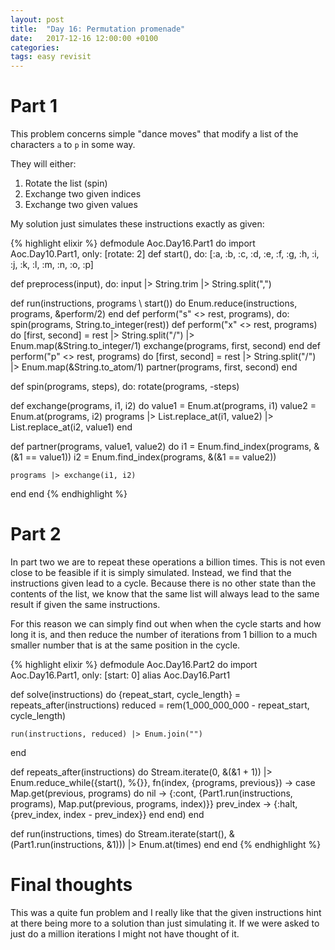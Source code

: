 ```yaml
---
layout: post
title:  "Day 16: Permutation promenade"
date:   2017-12-16 12:00:00 +0100
categories:
tags: easy revisit
---
```

# Part 1
This problem concerns simple "dance moves" that modify a list of the characters
`a` to `p` in some way.

They will either:
1. Rotate the list (spin)
2. Exchange two given indices
3. Exchange two given values

My solution just simulates these instructions exactly as given:

{% highlight elixir %}
defmodule Aoc.Day16.Part1 do
  import Aoc.Day10.Part1, only: [rotate: 2]
  def start(), do: [:a, :b, :c, :d, :e, :f, :g, :h, :i, :j, :k, :l, :m, :n, :o, :p]

  def preprocess(input), do: input |> String.trim |> String.split(",")

  def run(instructions, programs \\ start()) do
    Enum.reduce(instructions, programs, &perform/2)
  end
  def perform("s" <> rest, programs), do: spin(programs, String.to_integer(rest))
  def perform("x" <> rest, programs) do
    [first, second] = rest |> String.split("/") |> Enum.map(&String.to_integer/1)
    exchange(programs, first, second)
  end
  def perform("p" <> rest, programs) do
    [first, second] = rest |> String.split("/") |> Enum.map(&String.to_atom/1)
    partner(programs, first, second)
  end

  def spin(programs, steps), do: rotate(programs, -steps)

  def exchange(programs, i1, i2) do
    value1 = Enum.at(programs, i1)
    value2 = Enum.at(programs, i2)
    programs |> List.replace_at(i1, value2) |> List.replace_at(i2, value1)
  end

  def partner(programs, value1, value2) do
    i1 = Enum.find_index(programs, &(&1 == value1))
    i2 = Enum.find_index(programs, &(&1 == value2))

    programs |> exchange(i1, i2)
  end
end
{% endhighlight %}

# Part 2
In part two we are to repeat these operations a billion times. This is not even
close to be feasible if it is simply simulated. Instead, we find that the
instructions given lead to a cycle. Because there is no other state than the
contents of the list, we know that the same list will always lead to the same
result if given the same instructions.

For this reason we can simply find out when when the cycle starts and how long 
it is, and then reduce the number of iterations from 1 billion to a much smaller
number that is at the same position in the cycle.

{% highlight elixir %}
defmodule Aoc.Day16.Part2 do
  import Aoc.Day16.Part1, only: [start: 0]
  alias Aoc.Day16.Part1

  def solve(instructions) do
    {repeat_start, cycle_length} = repeats_after(instructions)
    reduced = rem(1_000_000_000 - repeat_start, cycle_length)

    run(instructions, reduced) |> Enum.join("")
  end

  def repeats_after(instructions) do
    Stream.iterate(0, &(&1 + 1))
    |> Enum.reduce_while({start(), %{}}, fn(index, {programs, previous}) ->
      case Map.get(previous, programs) do
        nil -> {:cont, {Part1.run(instructions, programs), Map.put(previous, programs, index)}}
        prev_index -> {:halt, {prev_index, index - prev_index}}
      end
    end)
  end

  def run(instructions, times) do
    Stream.iterate(start(), &(Part1.run(instructions, &1)))
    |> Enum.at(times) 
  end
end
{% endhighlight %}

# Final thoughts
This was a quite fun problem and I really like that the given instructions hint
at there being more to a solution than just simulating it. If we were asked to
just do a million iterations I might not have thought of it.
